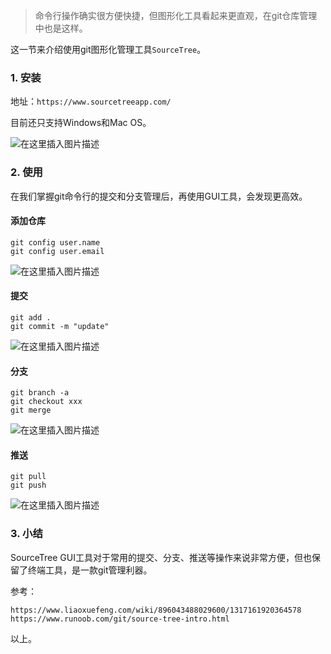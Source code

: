 







> 
> 命令行操作确实很方便快捷，但图形化工具看起来更直观，在git仓库管理中也是这样。
> 
> 
> 


这一节来介绍使用git图形化管理工具`SourceTree`。


### 1. 安装


地址：`https://www.sourcetreeapp.com/`


目前还只支持Windows和Mac OS。


![在这里插入图片描述](https://img-blog.csdnimg.cn/68496ccb8019490988bc33221fe91bef.png)


### 2. 使用


在我们掌握git命令行的提交和分支管理后，再使用GUI工具，会发现更高效。


#### 添加仓库



```
git config user.name
git config user.email

```

![在这里插入图片描述](https://img-blog.csdnimg.cn/cc13c5d57e41420788a2e58eac009bbb.png)


#### 提交



```
git add .
git commit -m "update"

```

![在这里插入图片描述](https://img-blog.csdnimg.cn/4b274cc1f23b4e89a81c7cc24feec698.png)


#### 分支



```
git branch -a
git checkout xxx
git merge

```

![在这里插入图片描述](https://img-blog.csdnimg.cn/062f919e0ffd4e09a45c03c0b7d93a3d.png)


#### 推送



```
git pull
git push

```

![在这里插入图片描述](https://img-blog.csdnimg.cn/2e92ceb2a78a4aedba5e5340b38aa144.png)


### 3. 小结


SourceTree GUI工具对于常用的提交、分支、推送等操作来说非常方便，但也保留了终端工具，是一款git管理利器。


参考：



```
https://www.liaoxuefeng.com/wiki/896043488029600/1317161920364578
https://www.runoob.com/git/source-tree-intro.html

```

以上。





